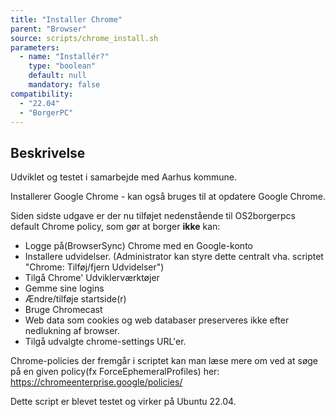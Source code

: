 ```yaml
---
title: "Installer Chrome"
parent: "Browser"
source: scripts/chrome_install.sh
parameters:
  - name: "Installér?"
    type: "boolean"
    default: null
    mandatory: false
compatibility:  
  - "22.04"
  - "BorgerPC"
---
```


## Beskrivelse
Udviklet og testet i samarbejde med Aarhus kommune.

Installerer Google Chrome - kan også bruges til at opdatere Google Chrome.

Siden sidste udgave er der nu tilføjet nedenstående til OS2borgerpcs default Chrome policy, som gør at borger **ikke** kan:

- Logge på(BrowserSync) Chrome med en Google-konto
- Installere udvidelser. (Administrator kan styre dette centralt vha. scriptet "Chrome: Tilføj/fjern Udvidelser")
- Tilgå Chrome' Udviklerværktøjer
- Gemme sine logins
- Ændre/tilføje startside(r)
- Bruge Chromecast
- Web data som cookies og web databaser preserveres ikke efter nedlukning af browser.
- Tilgå udvalgte chrome-settings URL'er. 

Chrome-policies der fremgår i scriptet kan man læse mere om ved at søge på en given policy(fx ForceEphemeralProfiles) her: https://chromeenterprise.google/policies/ 

Dette script er blevet testet og virker på Ubuntu 22.04.
